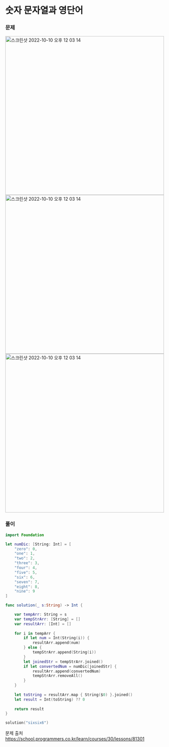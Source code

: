 #  숫자 문자열과 영단어

### 문제
<img width="500" alt="스크린샷 2022-10-10 오후 12 03 14" src="https://github.com/user-attachments/assets/31608cf6-6705-45f5-929b-ddc3ea9a4847">
<img width="500" alt="스크린샷 2022-10-10 오후 12 03 14" src="https://github.com/user-attachments/assets/745cc435-dc84-457d-a966-75396dbad250">
<img width="500" alt="스크린샷 2022-10-10 오후 12 03 14" src="https://github.com/user-attachments/assets/d8f92349-ef0f-4327-9a67-900a082db68d">

### 풀이 <br>
```swift 
import Foundation

let numDic: [String: Int] = [
    "zero": 0,
    "one": 1,
    "two": 2,
    "three": 3,
    "four": 4,
    "five": 5,
    "six": 6,
    "seven": 7,
    "eight": 8,
    "nine": 9
]

func solution(_ s:String) -> Int {

    var tempArr: String = s
    var tempStrArr: [String] = []
    var resultArr: [Int] = []
    
    for i in tempArr {
        if let num = Int(String(i)) {
            resultArr.append(num)
        } else {
            tempStrArr.append(String(i))
        }
        let joinedStr = tempStrArr.joined()
        if let convertedNum = numDic[joinedStr] {
            resultArr.append(convertedNum)
            tempStrArr.removeAll()
        }
    }
    
    let toString = resultArr.map { String($0) }.joined()
    let result = Int(toString) ?? 0
    
    return result
}

solution("sixsix6")
```


문제 출처 <br>
https://school.programmers.co.kr/learn/courses/30/lessons/81301

